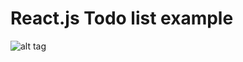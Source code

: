 # React.js Todo list example

![alt tag](https://raw.github.com/proffard/todo-react-rails/master/doc/reactor.png)